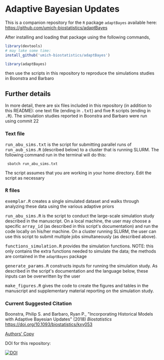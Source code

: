# Adaptive Bayesian Updates

This is a companion repository for the `R` package `adaptBayes` available here: https://github.com/umich-biostatistics/adaptBayes

After installing and loading that package using the following commands,

```r
library(devtools)
# may take some time:
install_github('umich-biostatistics/adaptBayes') 

library(adaptBayes)
```

then use the scripts in this repository to reproduce 
the simulations studies in Boonstra and Barbaro

## Further details

In more detail, there are six files included in this repository (in addition to this README): one text file (ending in <samp>.txt</samp>) and five <samp>R</samp> scripts (ending in  <samp>.R</samp>). The simulation studies reported in Boonstra and Barbaro were run using commit 22

### Text file
<samp>run_abu_sims.txt</samp> is the script for submitting parallel runs of <samp>run_aub_sims.R</samp> (described below) to a cluster that is running SLURM. The following command run in the terminal will do this:

<code> sbatch run_abu_sims.txt </code>

The script assumes that you are working in your home directory. Edit the script as necessary  

### <samp>R</samp> files

<samp>exemplar.R</samp> creates a single simulated dataset and walks through analyzing these data using the various adaptive priors

<samp>run_abu_sims.R</samp> is the script to conduct the large-scale simulation study described in the manuscript. On a local machine, the user may choose a specific <samp>array_id</samp> (as described in this script's documentation) and run the code locally on his/her machine. On a cluster running SLURM, the user can use this script to submit multiple jobs simultaneously (as described above). 

<samp>functions_simulation.R</samp> provides the simulation functions. NOTE: this only contains the extra functions needed to simulate the data; the methods are contained in the `adaptBayes` package

<samp>generate_params.R</samp> constructs inputs for running the simulation study. As described in the script's documentation and the language below, these inputs can be overwritten by the user

<samp>make_figures.R</samp> gives the code to create the figures and tables in the manuscript and supplementary material reporting on the simulation study. 

### Current Suggested Citation

Boonstra, Philip S. and Barbaro, Ryan P., "Incorporating Historical Models
with Adaptive Bayesian Updates" (2018) *Biostatistics* 
https://doi.org/10.1093/biostatistics/kxy053

<a href="https://biostats.bepress.com/umichbiostat/paper124">Authors' Copy </a>

DOI for this repository:

[![DOI](https://zenodo.org/badge/140338593.svg)](https://zenodo.org/badge/latestdoi/140338593)
